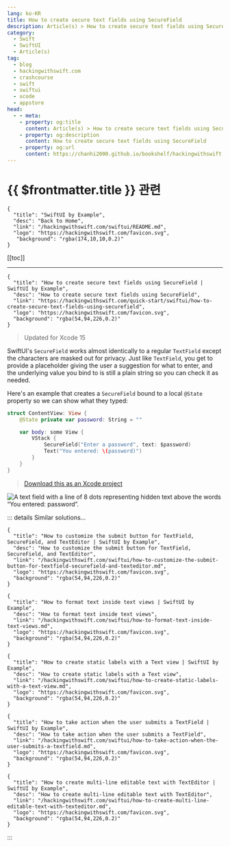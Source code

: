 ```yaml
---
lang: ko-KR
title: How to create secure text fields using SecureField
description: Article(s) > How to create secure text fields using SecureField
category:
  - Swift
  - SwiftUI
  - Article(s)
tag: 
  - blog
  - hackingwithswift.com
  - crashcourse
  - swift
  - swiftui
  - xcode
  - appstore
head:
  - - meta:
    - property: og:title
      content: Article(s) > How to create secure text fields using SecureField
    - property: og:description
      content: How to create secure text fields using SecureField
    - property: og:url
      content: https://chanhi2000.github.io/bookshelf/hackingwithswift.com/swiftui/how-to-create-secure-text-fields-using-securefield.html
---
```


# {{ $frontmatter.title }} 관련

```component VPCard
{
  "title": "SwiftUI by Example",
  "desc": "Back to Home",
  "link": "/hackingwithswift.com/swiftui/README.md",
  "logo": "https://hackingwithswift.com/favicon.svg",
   "background": "rgba(174,10,10,0.2)"
}
```

[[toc]]

---

```component VPCard
{
  "title": "How to create secure text fields using SecureField | SwiftUI by Example",
  "desc": "How to create secure text fields using SecureField",
  "link": "https://hackingwithswift.com/quick-start/swiftui/how-to-create-secure-text-fields-using-securefield",
  "logo": "https://hackingwithswift.com/favicon.svg",
  "background": "rgba(54,94,226,0.2)"
}
```

> Updated for Xcode 15

SwiftUI's `SecureField` works almost identically to a regular `TextField` except the characters are masked out for privacy. Just like `TextField`, you get to provide a placeholder giving the user a suggestion for what to enter, and the underlying value you bind to is still a plain string so you can check it as needed.

Here's an example that creates a `SecureField` bound to a local `@State` property so we can show what they typed:

```swift
struct ContentView: View {
    @State private var password: String = ""

    var body: some View {
        VStack {
            SecureField("Enter a password", text: $password)
            Text("You entered: \(password)")
        }
    }
}
```

> [<FontIcon icon="fas fa-file-zipper"/>Download this as an Xcode project](https://hackingwithswift.com/files/projects/swiftui/how-to-create-secure-text-fields-using-securefield-1.zip)

![A text field with a line of 8 dots representing hidden text above the words “You entered: password”.](https://hackingwithswift.com/img/books/quick-start/swiftui/how-to-create-secure-text-fields-using-securefield-1~dark.png)

::: details Similar solutions…

```component VPCard
{
  "title": "How to customize the submit button for TextField, SecureField, and TextEditor | SwiftUI by Example",
  "desc": "How to customize the submit button for TextField, SecureField, and TextEditor",
  "link": "/hackingwithswift.com/swiftui/how-to-customize-the-submit-button-for-textfield-securefield-and-texteditor.md",
  "logo": "https://hackingwithswift.com/favicon.svg",
  "background": "rgba(54,94,226,0.2)"
}
```

```component VPCard
{
  "title": "How to format text inside text views | SwiftUI by Example",
  "desc": "How to format text inside text views",
  "link": "/hackingwithswift.com/swiftui/how-to-format-text-inside-text-views.md",
  "logo": "https://hackingwithswift.com/favicon.svg",
  "background": "rgba(54,94,226,0.2)"
}
```

```component VPCard
{
  "title": "How to create static labels with a Text view | SwiftUI by Example",
  "desc": "How to create static labels with a Text view",
  "link": "/hackingwithswift.com/swiftui/how-to-create-static-labels-with-a-text-view.md",
  "logo": "https://hackingwithswift.com/favicon.svg",
  "background": "rgba(54,94,226,0.2)"
}
```

```component VPCard
{
  "title": "How to take action when the user submits a TextField | SwiftUI by Example",
  "desc": "How to take action when the user submits a TextField",
  "link": "/hackingwithswift.com/swiftui/how-to-take-action-when-the-user-submits-a-textfield.md",
  "logo": "https://hackingwithswift.com/favicon.svg",
  "background": "rgba(54,94,226,0.2)"
}
```

```component VPCard
{
  "title": "How to create multi-line editable text with TextEditor | SwiftUI by Example",
  "desc": "How to create multi-line editable text with TextEditor",
  "link": "/hackingwithswift.com/swiftui/how-to-create-multi-line-editable-text-with-texteditor.md",
  "logo": "https://hackingwithswift.com/favicon.svg",
  "background": "rgba(54,94,226,0.2)"
}
```

:::

